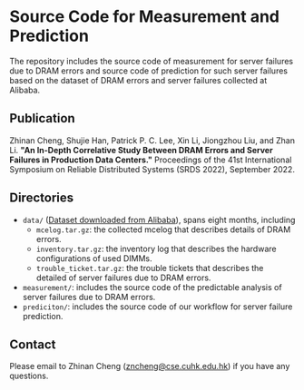 # Source Code for Measurement and Prediction
The repository includes the source code of measurement for server failures due to DRAM errors and source code of prediction for such server failures based on the dataset of DRAM errors and server failures collected at Alibaba.

## Publication
Zhinan Cheng, Shujie Han, Patrick P. C. Lee, Xin Li, Jiongzhou Liu, and Zhan Li.
**"An In-Depth Correlative Study Between DRAM Errors and Server Failures in Production Data Centers."**
Proceedings of the 41st International Symposium on Reliable Distributed Systems (SRDS 2022), September 2022.

## Directories
+ `data/` ([Dataset downloaded from Alibaba](https://github.com/alibaba-edu/dcbrain/tree/master/dramdata)), spans eight months, including
	+ `mcelog.tar.gz`: the collected mcelog that describes details of DRAM errors.
	+ `inventory.tar.gz`: the inventory log that describes the hardware configurations of used DIMMs.
	+ `trouble_ticket.tar.gz`: the trouble tickets that describes the detailed of  server failures due to DRAM errors.
+ `measurement/`: includes the source code of the predictable analysis of server failures due to DRAM errors.
+ `prediciton/`: includes the source code of our workflow for server failure prediction.

## Contact
Please email to Zhinan Cheng (zncheng@cse.cuhk.edu.hk) if you have any questions.

